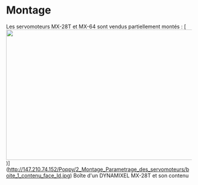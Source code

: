 # Montage

Les servomoteurs MX-28T et MX-64 sont vendus partiellement montés :
[<img src="http://147.210.74.152/Poppy/2_Montage_Parametrage_des_servomoteurs/boite_1_contenu_face_ld.jpg" name="Image1" align="bottom" width="595" height="355" border="0" ismap>)]
(http://147.210.74.152/Poppy/2_Montage_Parametrage_des_servomoteurs/boite_1_contenu_face_ld.jpg)
Boîte d'un DYNAMIXEL MX-28T et son contenu

